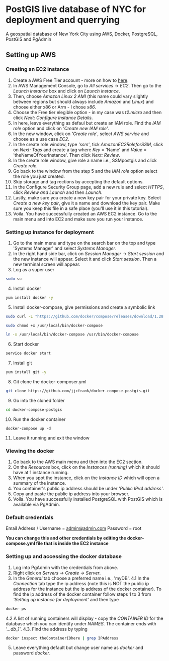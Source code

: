 # PostGIS live database of NYC for deployment and querrying
A geospatial database of New York City using AWS, Docker, PostgreSQL, PostGIS and PgAdmin

## Setting up AWS

### Creating an EC2 instance

1. Create a AWS Free Tier account - more on how to [here](https://aws.amazon.com/free/?all-free-tier.sort-by=item.additionalFields.SortRank&all-free-tier.sort-order=asc).
2. In AWS Management Console, go to *All services* -> *EC2*. Then go to the *Launch instance* box and click on *Launch instance*.
3. Then, choose *Amazon Linux 2 AMI* (this name could vary slightly between regions but should always include *Amazon* and *Linux*) and choose either x86 or Arm - I chose *x86*.
3. Choose the Free tier elegible option - in my case was *t2.micro* and then click *Next: Configure Instance Details*.
4. In here, leave everything as defaul but create an IAM role. Find the *IAM role* option and click on *'Create new IAM role'*.
5. In the new window, click on *'Create role'*, select *AWS service* and choose as a use case *EC2*.
6. In the create role window, type *'ssm'*, tick *AmazonEC2RoleforSSM*, click on *Next: Tags* and create a tag where *Key* = 'Name' and *Value* = 'theNameOfYourInstance'. Then click *Next: Review*.
7. In the create role window, give role a name i.e., SSMpostgis and click *Create role*.
8. Go back to the window from the step 5 and the *IAM role* option select the role you just created.
9. Skip storage and tag rections by accepting the default options.
10. In the Configure Security Group page, add a new rule and select *HTTPS*, click *Review and Launch* and then *Launch*.
11. Lastly, make sure you create a new key pair for your private key. Select *Create a new key pair*, give it a name and download the key pair. Make sure you keep this file in a safe place (you'll use it in this tutorial).
12. Voila. You have successfully created an AWS EC2 instance. Go to the main menu and into EC2 and make sure you run your instance.

### Setting up instance for deployment

1. Go to the main menu and type on the search bar on the top and type 'Systems Manager' and select *Systems Manager*.
2. In the right hand side bar, click on *Session Manager* -> *Start session* and the new instance will appear. Select it and click *Start session*. Then a new terminal screen will appear.
3. Log as a super user
```bash
sudo su
```
4. Install docker
```bash
yum install docker -y
```
5. Install docker-compose, give permissions and create a symbolic link
```bash
sudo curl -L "https://github.com/docker/compose/releases/download/1.28.5/docker-compose-$(uname -s)-$(uname -m)" -o /usr/local/bin/docker-compose
```

```bash
sudo chmod +x /usr/local/bin/docker-compose
```
```bash
ln -s /usr/local/bin/docker-compose /usr/bin/docker-compose
```
6. Start docker
```bash
service docker start
```
7. Install git
```bash
yum install git -y
```
8. Git clone the docker-composer.yml
```bash
git clone https://github.com/jjcfrank/docker-compose-postgis.git
```
9. Go into the cloned folder
```bash
cd docker-compose-postgis
```
10. Run the docker container
```bas
docker-compose up -d
```
11. Leave it running and exit the window

### Viewing the docker

1. Go back to the AWS main menu and then into the EC2 section.
2. On the *Resources* box, click on the *Instances (running)* which it should have at 1 instance running.
3. When you spot the instance, click on the *Instance ID* which will open a summary of the instance.
4. You container's public ip address should be under *'Public IPv4 address'*.
5. Copy and paste the public ip address into your browser.
6. Voila. You have successfully installed PostgreSQL with PostGIS which is available via PgAdmin.

### Default credentials

Email Address / Username = admin@admin.com
Password = root

**You can change this and other credentials by editing the docker-compose.yml file that is inside the EC2 instance**

### Setting up and accessing the docker database

1. Log into PgAdmin with the credentials from above.
2. Right click on *Servers* -> *Create* -> *Server*.
3. In the *General* tab choose a preferred name i.e., 'myDB'.
4.1 In the *Connection* tab type the ip address (note this is NOT the public ip address for the instance but the ip address of the docker container). To find the ip address of the docker container follow steps 1 to 3 from *'Setting up instance for deployment'* and then type
```bash
docker ps
```
4.2 A list of running containers will display - copy the *CONTAINER ID* for the database which you can identify under *NAMES*. The container ends with *'...db_1'*.
4.3. Find the address by typing
```bash
docker inspect theContainerIDhere | grep IPAddress
```
5. Leave everything default but change user name as *docker* and password *docker*.



